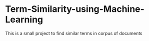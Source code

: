 # Term-Similarity-using-Machine-Learning
This is a small project to find similar terms in corpus of documents
